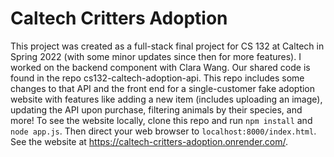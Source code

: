 # Caltech Critters Adoption
This project was created as a full-stack final project for CS 132 at Caltech in 
Spring 2022 (with some minor updates since then for more features). I worked on 
the backend component with Clara Wang. Our shared code is found in the repo 
cs132-caltech-adoption-api. This repo includes some changes to that API and the 
front end for a single-customer fake adoption website with features like adding 
a new item (includes uploading an image), updating the API upon purchase, 
filtering animals by their species, and more! To see the website locally, clone 
this repo and run `npm install` and `node app.js`. Then direct your web 
browser to `localhost:8000/index.html`. See the website at https://caltech-critters-adoption.onrender.com/.
